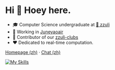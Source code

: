 # Hi 👋 Hoey here.

* 🎓 Computer Science undergraduate at [🏫 zzuli](http://www.zzuli.edu.cn/)
* 🌱 Working in [Juneyaoair](http://www.juneyaoair.com/index.aspx)
* 🌟 Contributor of our [zzuli-clubs](https://github.com/zzuliACGN) 
* ❤️ Dedicated to real-time computation.

[Homepage (zh)](https://hoey.tk) · [Chat (zh)](https://chat.hoey.tk) 

[![My Skills](https://skillicons.dev/icons?i=java,scala,py,r,lua,nodejs,docker,git,maven,vim,linux,bash,idea,raspberrypi,spark&theme=light)](https://skillicons.dev)
